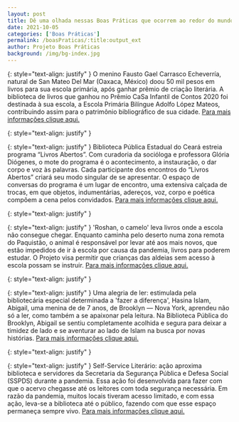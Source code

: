 ```yaml
---
layout: post
title: Dê uma olhada nessas Boas Práticas que ocorrem ao redor do mundo!!!
date: 2021-10-05
categories: ['Boas Práticas']
permalink: /boasPraticas/:title:output_ext
author: Projeto Boas Práticas
background: /img/bg-index.jpg
---
```

{: style="text-align: justify" }
O menino Fausto Gael Carrasco Echeverría, natural de San Mateo Del Mar (Oaxaca, México) doou 50 mil pesos em livros para sua escola primária, após ganhar prêmio de criação literária. A biblioteca de livros que ganhou no Prêmio CaSa Infantil de Contos 2020 foi destinada à sua escola, a Escola Primária Bilíngue Adolfo López Mateos, contribuindo assim para o patrimônio bibliográfico de sua cidade.
[Para mais informações clique aqui.](https://oaxaca.eluniversal.com.mx/municipios/nino-ikoots-de-oaxaca-dona-su-primaria-50-mil-pesos-en-libros-tras-ganar-premio-de?amp&__twitter_impression=true)

{: style="text-align: justify" }


{: style="text-align: justify" }
Biblioteca Pública Estadual do Ceará estreia programa “Livros Abertos”. Com curadoria da socióloga e professora Glória Diógenes, o mote do programa é o acontecimento, a instauração, o dar corpo e voz às palavras. Cada participante dos encontros do “Livros Abertos” criará seu modo singular de se apresentar. O espaço de conversas do programa é um lugar de encontro, uma extensiva calçada de trocas, em que objetos, indumentárias, adereços, voz, corpo e poética compõem a cena pelos convidados.
[Para mais informações clique aqui.](https://www.ceara.gov.br/2021/04/26/biblioteca-publica-estadual-do-ceara-estreia-programa-livros-abertos-nesta-quarta-feira-28/)

{: style="text-align: justify" }


{: style="text-align: justify" }
'Roshan, o camelo' leva livros onde a escola não consegue chegar. Enquanto caminha pelo deserto numa zona remota do Paquistão, o animal é responsável por levar até aos mais novos, que estão impedidos de ir à escola por causa da pandemia, livros para poderem estudar. O Projeto visa permitir que crianças das aldeias sem acesso à escola possam se instruir.
[Para mais informações clique aqui.](https://www.noticiasaominuto.com/mundo/1740902/roshan-o-camelo-leva-livros-onde-a-escola-nao-consegue-chegar)

{: style="text-align: justify" }


{: style="text-align: justify" }
Uma alegria de ler: estimulada pela bibliotecária especial determinada a 'fazer a diferença', Hasina Islam, Abigail, uma menina de de 7 anos, de Brooklyn — Nova York, aprendeu não só a ler, como também a se apaixonar pela leitura. Na Biblioteca Pública do Brooklyn, Abigail se sentiu completamente acolhida e segura para deixar a timidez de lado e se aventurar ao lado de Islam na busca por novas histórias.
[Para mais informações clique aqui.](https://www.npr.org/2021/04/30/991935818/a-joy-of-reading-sparked-by-a-special-librarian-determined-to-make-a-difference)

{: style="text-align: justify" }


{: style="text-align: justify" }
Self-Service Literário: ação aproxima biblioteca e servidores da Secretaria da Segurança Pública e Defesa Social (SSPDS) durante a pandemia. Essa ação foi desenvolvida para fazer com que o acervo chegasse até os leitores com toda segurança necessária. Em razão da pandemia, muitos locais tiveram acesso limitado, e com essa ação, leva-se a biblioteca até o público, fazendo com que esse espaço permaneça sempre vivo.
[Para mais informações clique aqui.](https://www.ceara.gov.br/2021/04/29/self-service-literario-acao-aproxima-biblioteca-e-servidores-da-sspds-durante-a-pandemia/)
